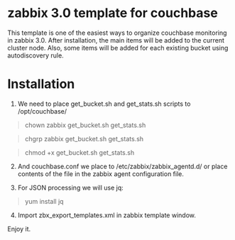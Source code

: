 # zabbix 3.0 template for couchbase

This template is one of the easiest ways to organize couchbase monitoring in zabbix 3.0. After installation, the main items will be added to the current cluster node. Also, some items will be added for each existing bucket using autodiscovery rule.
<br>

# Installation

1) We need to place get_bucket.sh and get_stats.sh scripts to /opt/couchbase/ 

>chown zabbix get_bucket.sh get_stats.sh

>chgrp zabbix get_bucket.sh get_stats.sh

>chmod +x get_bucket.sh get_stats.sh

2) And couchbase.conf we place to /etc/zabbix/zabbix_agentd.d/ or place contents of the file in the zabbix agent configuration file.

3) For JSON processing we will use jq:

>yum install jq

4) Import zbx_export_templates.xml in zabbix template window.

Enjoy it.
